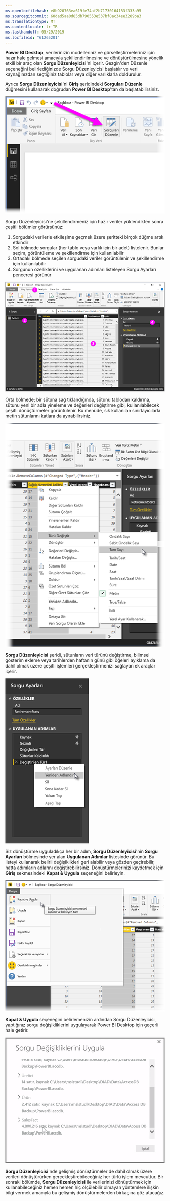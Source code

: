 ```yaml
---
ms.openlocfilehash: e8b920763ea619fe74af2b71730164183f333a95
ms.sourcegitcommit: 60dad5aa0d85db790553e537bf8ac34ee3289ba3
ms.translationtype: MT
ms.contentlocale: tr-TR
ms.lasthandoff: 05/29/2019
ms.locfileid: "61265201"
---
```

**Power BI Desktop**, verilerinizin modelleriniz ve görselleştirmeleriniz için hazır hale gelmesi amacıyla şekillendirilmesine ve dönüştürülmesine yönelik etkili bir araç olan **Sorgu Düzenleyicisi**'ni içerir. Gezgin'den Düzenle seçeneğini belirlediğinizde Sorgu Düzenleyicisi başlatılır ve veri kaynağınızdan seçtiğiniz tablolar veya diğer varlıklarla doldurulur.

Ayrıca **Sorgu Düzenleyicisi**'ni **Giriş** şeridindeki **Sorguları Düzenle** düğmesini kullanarak doğrudan **Power BI Desktop**'tan da başlatabilirsiniz.

![](media/1-3-clean-and-transform-data-with-query-editor/1-3_1.png)

Sorgu Düzenleyicisi'ne şekillendirmeniz için hazır veriler yüklendikten sonra çeşitli bölümler görürsünüz:

1. Sorgudaki verilerle etkileşime geçmek üzere şeritteki birçok düğme artık etkindir
2. Sol bölmede sorgular (her tablo veya varlık için bir adet) listelenir. Bunlar seçim, görüntüleme ve şekillendirme için kullanılabilir
3. Ortadaki bölmede seçilen sorgudaki veriler görüntülenir ve şekillendirme için kullanılabilir
4. Sorgunun özelliklerini ve uygulanan adımları listeleyen Sorgu Ayarları penceresi görünür

![](media/1-3-clean-and-transform-data-with-query-editor/1-3_2.png)

Orta bölmede; bir sütuna sağ tıklandığında, sütunu tablodan kaldırma, sütunu yeni bir adla yineleme ve değerleri değiştirme gibi, kullanılabilecek çeşitli dönüştürmeler görüntülenir. Bu menüde, sık kullanılan sınırlayıcılarla metin sütunlarını katlara da ayırabilirsiniz.

![](media/1-3-clean-and-transform-data-with-query-editor/1-3_3.png)

**Sorgu Düzenleyicisi** şeridi, sütunların veri türünü değiştirme, bilimsel gösterim ekleme veya tarihlerden haftanın günü gibi öğeleri ayıklama da dahil olmak üzere çeşitli işlemleri gerçekleştirmenizi sağlayan ek araçlar içerir.

![](media/1-3-clean-and-transform-data-with-query-editor/1-3_4.png)

Siz dönüştürme uyguladıkça her bir adım, **Sorgu Düzenleyicisi**'nin **Sorgu Ayarları** bölmesinde yer alan **Uygulanan Adımlar** listesinde görünür. Bu listeyi kullanarak belirli değişiklikleri geri alabilir veya gözden geçirebilir, hatta adımların adlarını değiştirebilirsiniz. Dönüştürmelerinizi kaydetmek için **Giriş** sekmesindeki **Kapat & Uygula** seçeneğini belirleyin.

![](media/1-3-clean-and-transform-data-with-query-editor/1-3_5.png)

**Kapat & Uygula** seçeneğini belirlemenizin ardından Sorgu Düzenleyicisi, yaptığınız sorgu değişikliklerini uygulayarak Power BI Desktop için geçerli hale getirir.

![](media/1-3-clean-and-transform-data-with-query-editor/1-3_6.png)

**Sorgu Düzenleyicisi**'nde gelişmiş dönüştürmeler de dahil olmak üzere verileri dönüştürürken gerçekleştirebileceğiniz her türlü işlem mevcuttur. Bir sonraki bölümde, **Sorgu Düzenleyicisi** ile verilerinizi dönüştürmek için kullanabileceğiniz hemen hemen hiç ölçülebilir olmayan yöntemlere ilişkin bilgi vermek amacıyla bu gelişmiş dönüştürmelerden birkaçına göz atacağız.

